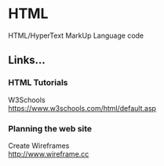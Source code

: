 # HTML
HTML/HyperText MarkUp Language code  

## Links...

### HTML Tutorials  

W3Schools   
https://www.w3schools.com/html/default.asp  

### Planning the web site  

Create Wireframes  
http://www.wireframe.cc  


